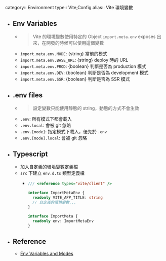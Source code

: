 category:: Environment
type:: Vite,Config
alias:: Vite 環境變數

- ## Env Variables
	- > Vite 的環境變數使用特定的 Object `import.meta.env` exposes 出來，在開發的時候可以使用這個變數
	- `import.meta.env.MODE`: {string} 當前的模式
	- `import.meta.env.BASE_URL`: {string} deploy 時的 URL
	- `import.meta.env.PROD`: {boolean} 判斷是否為 production 模式
	- `import.meta.env.DEV`: {boolean} 判斷是否為 development 模式
	- `import.meta.env.SSR`: {boolean} 判斷是否為 SSR 模式
- ## .env files
	- > 設定變數只能使用靜態的 string，動態的方式不會生效
	- `.env`: 所有模式下都會載入
	- `.env.local`: 會被 git 忽略
	- `.env.[mode]`: 指定模式下載入，優先於 `.env`
	- `.env.[mode].local`: 會被 git 忽略
- ## Typescript
	- 加入自定義的環境變數定義檔
	- `src` 下建立 `env.d.ts` 類型定義檔
		- ```typescript
		  /// <reference types="vite/client" />
		  
		  interface ImportMetaEnv {
		    readonly VITE_APP_TITLE: string
		    // 自定義的環境變數...
		  }
		  
		  interface ImportMeta {
		    readonly env: ImportMetaEnv
		  }
		  ```
- ## Reference
	- [Env Variables and Modes](https://vitejs.dev/guide/env-and-mode.html)
